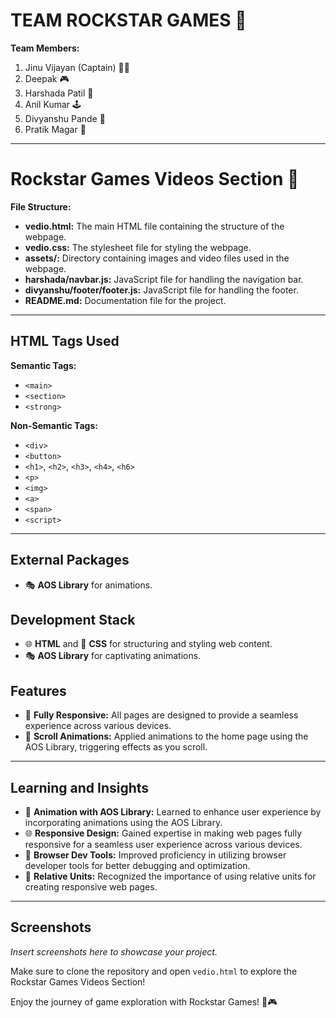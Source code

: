# TEAM ROCKSTAR GAMES 🚀

**Team Members:**
1. Jinu Vijayan (Captain) 🏴‍☠️
2. Deepak 🎮
3. Harshada Patil 🎨
4. Anil Kumar 🕹️
5. Divyanshu Pande 📸
6. Pratik Magar 🎤

---

# Rockstar Games Videos Section 🎥

**File Structure:**
- **vedio.html:** The main HTML file containing the structure of the webpage.
- **vedio.css:** The stylesheet file for styling the webpage.
- **assets/:** Directory containing images and video files used in the webpage.
- **harshada/navbar.js:** JavaScript file for handling the navigation bar.
- **divyanshu/footer/footer.js:** JavaScript file for handling the footer.
- **README.md:** Documentation file for the project.

---

## HTML Tags Used

**Semantic Tags:**
- `<main>`
- `<section>`
- `<strong>`

**Non-Semantic Tags:**
- `<div>`
- `<button>`
- `<h1>`, `<h2>`, `<h3>`, `<h4>`, `<h6>`
- `<p>`
- `<img>`
- `<a>`
- `<span>`
- `<script>`

---

## External Packages

- 🎭 **AOS Library** for animations.

## Development Stack

- 🌐 **HTML** and 🎨 **CSS** for structuring and styling web content.
- 🎭 **AOS Library** for captivating animations.

## Features

- 📱 **Fully Responsive:** All pages are designed to provide a seamless experience across various devices.
- 🚀 **Scroll Animations:** Applied animations to the home page using the AOS Library, triggering effects as you scroll.

---

## Learning and Insights

- 🚀 **Animation with AOS Library:** Learned to enhance user experience by incorporating animations using the AOS Library.
- 🌐 **Responsive Design:** Gained expertise in making web pages fully responsive for a seamless user experience across various devices.
- 🔧 **Browser Dev Tools:** Improved proficiency in utilizing browser developer tools for better debugging and optimization.
- 📏 **Relative Units:** Recognized the importance of using relative units for creating responsive web pages.

---

## Screenshots

*Insert screenshots here to showcase your project.*

Make sure to clone the repository and open `vedio.html` to explore the Rockstar Games Videos Section!

Enjoy the journey of game exploration with Rockstar Games! 🚀🎮
